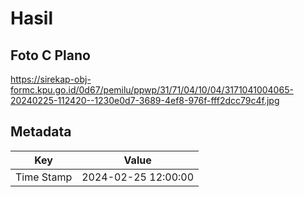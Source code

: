 # Hasil

## Foto C Plano

https://sirekap-obj-formc.kpu.go.id/0d67/pemilu/ppwp/31/71/04/10/04/3171041004065-20240225-112420--1230e0d7-3689-4ef8-976f-fff2dcc79c4f.jpg


## Metadata

| Key        | Value               |
| ---------- | ------------------- |
| Time Stamp | 2024-02-25 12:00:00 |



